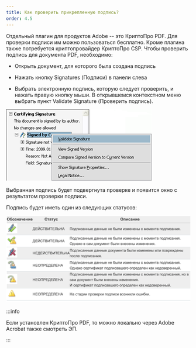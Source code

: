 ```yaml
---
title: Как проверить прикрепленную подпись?
order: 4.5
---
```


Отдельный плагин для продуктов Adobe -- это КриптоПро PDF. Для проверки подписи им можно пользоваться бесплатно. Кроме плагина также потребуется криптопровайдер КриптоПро CSP. Чтобы проверить подпись для документа PDF, необходимо:

-  Открыть документ, для которого была создана подпись

-  Нажать кнопку Signatures (Подписи) в панели слева

-  Выбрать электронную подпись, которую следует проверить, и нажать правую кнопку мыши. В открывшемся контекстном меню выбрать пункт Validate Signature (Проверить подпись).

![](<./image (59).png>)

Выбранная подпись будет подвергнута проверке и появится окно с результатом проверки подписи.

Подпись будет иметь один из следующих статусов:

![](<./image (61).png>)

:::info 

Если установлен КриптоПро PDF, то можно локально через Adobe Acrobat также смотреть ЭП.

:::